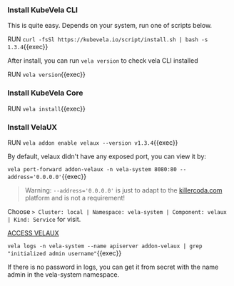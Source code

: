 ### Install KubeVela CLI

This is quite easy. Depends on your system, run one of scripts below.

RUN `curl -fsSl https://kubevela.io/script/install.sh | bash -s 1.3.4`{{exec}}

After install, you can run `vela version` to check vela CLI installed

RUN `vela version`{{exec}}

### Install KubeVela Core

RUN `vela install`{{exec}}

### Install VelaUX

RUN `vela addon enable velaux --version v1.3.4`{{exec}}

By default, velaux didn't have any exposed port, you can view it by:

`vela port-forward addon-velaux -n vela-system 8080:80 --address='0.0.0.0'`{{exec}}

>Warning: `--address='0.0.0.0'` is just to adapt to the [killercoda.com](https://github.com/killercoda/scenario-examples/blob/main/network-traffic/step1.md) platform and is not a requirement!

Choose `> Cluster: local | Namespace: vela-system | Component: velaux | Kind: Service` for visit.

[ACCESS VELAUX]({{TRAFFIC_HOST1_8080}})

`vela logs -n vela-system --name apiserver addon-velaux | grep "initialized admin username"`{{exec}}

If there is no password in logs, you can get it from secret with the name admin in the vela-system namespace.
